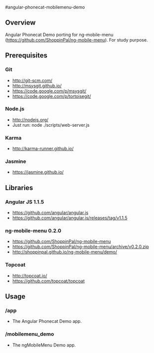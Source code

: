 #angular-phonecat-mobilemenu-demo

## Overview
Angular Phonecat Demo porting for ng-mobile-menu (https://github.com/ShoppinPal/ng-mobile-menu). For study purpose.


## Prerequisites

### Git
- http://git-scm.com/
- http://msysgit.github.io/
- https://code.google.com/p/msysgit/
- https://code.google.com/p/tortoisegit/

### Node.js
- http://nodejs.org/
- Just run: node ./scripts/web-server.js

### Karma
- http://karma-runner.github.io/

### Jasmine
- https://jasmine.github.io/


## Libraries

### Angular JS 1.1.5
- https://github.com/angular/angular.js
- https://github.com/angular/angular.js/releases/tag/v1.1.5

### ng-mobile-menu 0.2.0
- https://github.com/ShoppinPal/ng-mobile-menu
- https://github.com/ShoppinPal/ng-mobile-menu/archive/v0.2.0.zip
- http://shoppinpal.github.io/ng-mobile-menu/demo/

### Topcoat
- http://topcoat.io/
- https://github.com/topcoat/topcoat

## Usage

### /app
- The Angular Phonecat Demo app.

### /mobilemenu_demo
- The ngMobileMenu Demo app.
